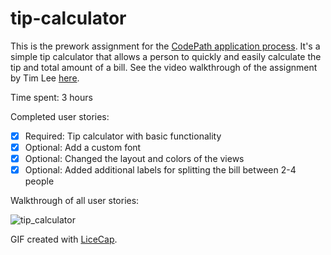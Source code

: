 tip-calculator
==============
This is the prework assignment for the [CodePath application process](https://courses.codepath.com/snippets/ios_for_designers/thanks_for_applying). It's a simple tip calculator that allows a person to quickly and easily calculate the tip and total amount of a bill. See the video walkthrough of the assignment by Tim Lee [here](http://vimeo.com/102084767).

Time spent: 3 hours 

Completed user stories:

 * [x] Required: Tip calculator with basic functionality
 * [x] Optional: Add a custom font
 * [x] Optional: Changed the layout and colors of the views
 * [x] Optional: Added additional labels for splitting the bill between 2-4 people 
 
Walkthrough of all user stories:

![tip_calculator](https://cloud.githubusercontent.com/assets/1504818/5563820/d133cc9e-8e48-11e4-87da-3ce849440529.gif)

GIF created with [LiceCap](http://www.cockos.com/licecap/).
